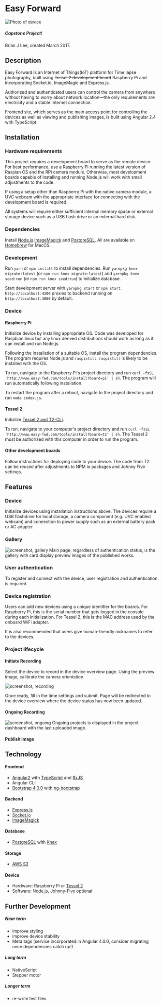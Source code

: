 # Easy Forward

![Photo of device](./readme/device.jpg)

##### Capstone Project!
Brian J Lee, created March 2017.

## Description

Easy Forward is an Internet of Things(IoT) platform for Time lapse photography, built using ~~Tessel 2 development board~~ Raspberry Pi and incorporating Socket.io, ImageMagic and Express.js.

Authorized and authenticated users can control the camera from anywhere without having to worry about network location—the only requirements are electricity and a stable Internet connection.

Frontend site, which serves as the main access point for controlling the devices as well as viewing and publishing images, is built using Angular 2.4 with TypeScript.

## Installation

### Hardware requirements
This project requires a development board to serve as the remote device. For best performance, use a Raspberry Pi running the latest version of Raspian OS and the RPi camera module. Otherwise, most development boards capable of installing and running Node.js will work with small adjustments to the code.

If using a setup other than Raspberry Pi with the native camera module, a UVC webcam with the appropriate interface for connecting with the development board is required.

All systems will require either sufficient internal memory space or external storage device such as a USB flash drive or an external hard disk.

### Dependencies
Install [Node.js]() [ImageMagick](https://www.imagemagick.org/script/download.php) and [PostgreSQL](https://www.postgresql.org/download/). All are available on [Homebrew](https://brew.sh/) for MacOS.

### Development
Run `yarn` or `npm install` to install dependencies. Run `yarnpkg knex migrate:latest` (or `npm run knex migrate:latest`) and `yarnpkg knex seed:run` (or `npm run knex seed:run`) to initialize database.

Start development server with `yarnpkg start` or `npm start`. `http://localhost:4200` proxies to backend running on `http://localhost:3000` by default.

### Device
#### Raspberry Pi
Initialize device by installing appropriate OS. Code was developed for Raspbian linux but any linux derived distributions should work as long as it can install and run Node.js.

Following the installation of a suitable OS, install the program dependencies. The program requires Node.js and `raspistill`. `raspistill` is likely to be installed with the OS.

To run, navigate to the Raspberry Pi's project directory and run `curl -fsSL 'http://www.easy-fwd.com/tools/install?board=pi' | sh`. The program will run automatically following installation.

To restart the program after a reboot, navigate to the project directory and run `node index.js`.

#### Tessel 2
Initialize [Tessel 2 and T2-CLI](http://tessel.github.io/t2-start/).

To run, navigate to your computer's project directory and run `curl -fsSL 'http://www.easy-fwd.com/tools/install?board=t2' | sh`. The Tessel 2 must be authorized with this computer in order to run the program.

#### Other development boards
Follow instructions for deploying code to your device. The code from T2 can be reused after adjustments to NPM io packages and Johnny Five settings.

## Features

### Device
Initialize devices using installation instructions above. The devices require a USB flashdrive for local storage, a camera component (e.g. UVC enabled webcam) and connection to power supply such as an external battery pack or AC adapter.

### Gallery
![screenshot, gallery](./readme/sc3.png)
Main page, regardless of authentication status, is the gallery with card display preview images of the published works.

### User authentication
To register and connect with the device, user registration and authentication is required. 

### Device registration
Users can add new devices using a unique identifier for the boards. For Raspberry Pi, this is the serial number that gets logged in the console during each initialization. For Tessel 2, this is the MAC address used by the onboard WiFi adapter.

It is also recommended that users give human-friendly nicknames to refer to the devices.

### Project lifecycle
#### Initiate Recording
Select the device to record in the device overview page. Using the preview image, calibrate the camera orientation.

![screenshot, recording](./readme/sc1.gif)

Once ready, fill in the time settings and submit. Page will be redirected to the device overview where the device status has now been updated.

#### Ongoing Recording
![screenshot, ongoing](./readme/sc2.png) 
Ongoing projects is displayed in the project dashboard with the last uploaded image.

#### Publish image

## Technology

#### Frontend
* [Angular2](https://angular.io) with [TypeScript](https://www.typescriptlang.org/) and [RxJS](http://reactivex.io/rxjs/)
* Angular CLI
* [Bootstrap 4.0.0](http://v4-alpha.getbootstrap.com/) with [ng-bootstrap](https://ng-bootstrap.github.io/#/home)

#### Backend
* [Express.js](https://expressjs.com)
* [Socket.io](https://socket.io)
* [ImageMagick](https://www.imagemagick.org/script/index.php)

#### Database
* [PostgreSQL](https://postgresql.org) with [Knex](https://knexjs.org)

#### Storage
* [AWS S3](https://aws.amazon.com/s3/)

#### Device
* Hardware: Raspberry Pi or [Tessel 2](https://tessel.io/)
* Software: Node.js, [Johnny-Five](http://johnny-five.io/) optional

## Further Development

##### Near term 
* Improve styling
* Improve device stability
* Meta tags (service incorporated in Angular 4.0.0, consider migrating once dependencies catch up!)

##### Long term
* NativeScript
* Stepper motor

##### Longer term
* re-write test files